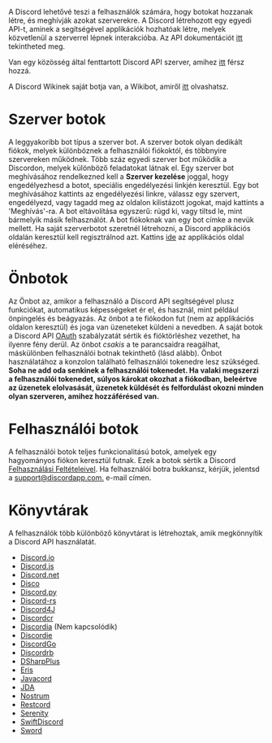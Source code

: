 <!-- TITLE: Botok -->
<!-- SUBTITLE: Információ a különböző Discord bot könyvtárakról -->

A Discord lehetővé teszi a felhasználók számára, hogy botokat hozzanak létre, és meghívják azokat szerverekre. A Discord létrehozott egy egyedi API-t, aminek a segítségével applikációk hozhatóak létre, melyek közvetlenül a szerverrel lépnek interakcióba. Az API dokumentációt [itt](https://discordapp.com/developers/docs/intro) tekintheted meg.

Van egy közösség által fenttartott Discord API szerver, amihez [itt](http://discord.gg/discord-api) férsz hozzá.

A Discord Wikinek saját botja van, a Wikibot, amiről [itt](https://discordia.me/wikibot) olvashatsz.

# Szerver botok
A leggyakoribb bot típus a szerver bot. A szerver botok olyan dedikált fiókok, melyek különböznek a felhasználói fiókoktól, és többnyire szervereken működnek. Több száz egyedi szerver bot működik a Discordon, melyek különböző feladatokat látnak el. Egy szerver bot meghívásához rendelkezned kell a **Szerver kezelése** joggal, hogy engedélyezhesd a botot, speciális engedélyezési linkjén keresztül. Egy bot meghívásához kattints az engedélyezési linkre, válassz egy szervert, engedélyezd, vagy tagadd meg az oldalon kilistázott jogokat, majd kattints a 'Meghívás'-ra. A bot eltávolítása egyszerű: rúgd ki, vagy tiltsd le, mint bármelyik másik felhasználót. A bot fiókoknak van egy bot címke a nevük mellett. Ha saját szerverbotot szeretnél létrehozni, a Discord applikációs oldalán keresztül kell regisztrálnod azt. Kattins [ide](https://discordapp.com/developers/applications/me) az applikációs oldal eléréséhez.

# Önbotok
Az Önbot az, amikor a felhasználó a Discord API segítségével plusz funkciókat, automatikus képességeket ér el, és használ, mint például önpingelés és beágyazás. Az önbot a te fiókodon fut (nem az applikációs oldalon keresztül) és joga van üzeneteket küldeni a nevedben. A saját botok a Discord API [OAuth](https://discordapp.com/developers/docs/topics/oauth2#bot-vs-user-accounts) szabályzatát sértik és fióktörléshez vezethet, ha ilyenre fény derül. Az önbot *csakis* a te parancsaidra reagálhat, máskülönben felhasználói botnak tekinthető (lásd alább). Önbot használatához a konzolon található felhasználói tokenedre lesz szükséged. **Soha ne add oda senkinek a felhasználói tokenedet. Ha valaki megszerzi a felhasználói tokenedet, súlyos károkat okozhat a fiókodban, beleértve az üzenetek elolvasását, üzenetek küldését és felfordulást okozni minden olyan szerveren, amihez hozzáférésed van.**
# Felhasználói botok
A felhasználói botok teljes funkcionalitású botok, amelyek egy hagyományos fiókon keresztül futnak. Ezek a botok sértik a Discord [Felhasználási Feltételeivel](https://discordapp.com/terms). Ha felhasználói botra bukkansz, kérjük, jelentsd a [support@discordapp.com.](mailto:support@discordapp.com) e-mail címen.

# Könyvtárak
A felhasználók több különböző könyvtárat is létrehoztak, amik megkönnyítik a Discord API használatát.
* [Discord.io](https://github.com/izy521/discord.io)
* [Discord.js](https://github.com/hydrabolt/discord.js)
* [Discord.net](https://github.com/RogueException/Discord.Net)
* [Disco](https://github.com/b1naryth1ef/disco)
* [Discord.py](https://github.com/Rapptz/discord.py)
* [Discord-rs](https://github.com/SpaceManiac/discord-rs)
* [Discord4J](https://github.com/austinv11/Discord4J)
* [Discordcr](https://github.com/meew0/discordcr)
* [Discordia](https://github.com/SinisterRectus/Discordia) (Nem kapcsolódik)
* [Discordie](https://github.com/qeled/discordie)
* [DiscordGo](https://github.com/bwmarrin/discordgo)
* [Discordrb](https://github.com/meew0/discordrb)
* [DSharpPlus](https://github.com/NaamloosDT/DSharpPlus)
* [Eris](https://github.com/abalabahaha/eris)
* [Javacord](https://github.com/BtoBastian/Javacord)
* [JDA](https://github.com/DV8FromTheWorld/JDA)
* [Nostrum](https://github.com/Kraigie/nostrum)
* [Restcord](https://github.com/restcord/restcord)
* [Serenity](https://github.com/zeyla/serenity)
* [SwiftDiscord](https://github.com/nuclearace/SwiftDiscord)
* [Sword](https://github.com/Azoy/Sword)